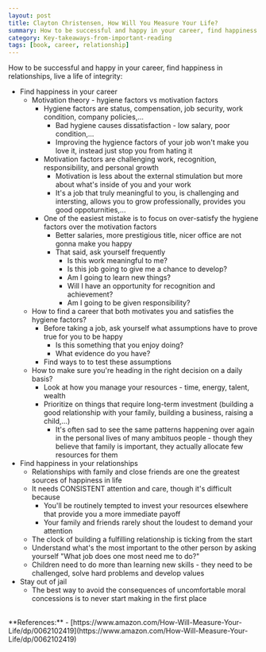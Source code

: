 ```yaml
---
layout: post
title: Clayton Christensen, How Will You Measure Your Life?
summary: How to be successful and happy in your career, find happiness in relationships, live a life of integrity
category: Key-takeaways-from-important-reading
tags: [book, career, relationship]
---
```


How to be successful and happy in your career, find happiness in relationships, live a life of integrity:
- Find happiness in your career
  - Motivation theory - hygiene factors vs motivation factors
    - Hygiene factors are status, compensation, job security, work condition, company policies,...
      - Bad hygiene causes dissatisfaction - low salary, poor condition,...
      - Improving the hygience factors of your job won't make you love it, instead just stop you from hating it
    - Motivation factors are challenging work, recognition, responsibility, and personal growth
      - Motivation is less about the external stimulation but more about what's inside of you and your work
      - It's a job that truly meaningful to you, is challenging and intersting, allows you to grow professionally, provides you good oppoturnities,...
    - One of the easiest mistake is to focus on over-satisfy the hygiene factors over the motivation factors
      - Better salaries, more prestigious title, nicer office are not gonna make you happy
      - That said, ask yourself frequently
        - Is this work meaningful to me?
        - Is this job going to give me a chance to develop?
        - Am I going to learn new things?
        - Will I have an opportunity for recognition and achievement?
        - Am I going to be given responsibility?
  - How to find a career that both motivates you and satisfies the hygiene factors?
    - Before taking a job, ask yourself what assumptions have to prove true for you to be happy
      - Is this something that you enjoy doing?
      - What evidence do you have?
    - Find ways to to test these assumptions
  - How to make sure you're heading in the right decision on a daily basis?
    - Look at how you manage your resources - time, energy, talent, wealth
    - Prioritize on things that require long-term investment (building a good relationship with your family, building a business, raising a child,...)
      - It's often sad to see the same patterns happening over again in the personal lives of many ambituos people - though they believe that family is important, they actually allocate few resources for them
- Find happiness in your relationships
  - Relationships with family and close friends are one the greatest sources of happiness in life
  - It needs CONSISTENT attention and care, though it's difficult because
    - You'll be routinely tempted to invest your resources elsewhere that provide you a more immediate payoff
    - Your family and friends rarely shout the loudest to demand your attention
  - The clock of building a fulfilling relationship is ticking from the start
  - Understand what's the most important to the other person by asking yourself "What job does one most need me to do?"
  - Children need to do more than learning new skills - they need to be challenged, solve hard problems and develop values
- Stay out of jail
  - The best way to avoid the consequences of uncomfortable moral concessions is to never start making in the first place

<br>
**References:**
- [https://www.amazon.com/How-Will-Measure-Your-Life/dp/0062102419](https://www.amazon.com/How-Will-Measure-Your-Life/dp/0062102419)
